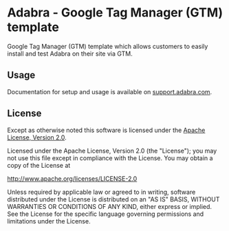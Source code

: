# Adabra - Google Tag Manager (GTM) template
Google Tag Manager (GTM) template which allows customers to easily install and test Adabra on their site via GTM.


## Usage
Documentation for setup and usage is available on [support.adabra.com](https://support.adabra.com/).


## License

Except as otherwise noted this software is licensed under the [Apache License, Version 2.0](http://www.apache.org/licenses/LICENSE-2.0.html).

Licensed under the Apache License, Version 2.0 (the "License");
you may not use this file except in compliance with the License.
You may obtain a copy of the License at

  http://www.apache.org/licenses/LICENSE-2.0

Unless required by applicable law or agreed to in writing, software
distributed under the License is distributed on an "AS IS" BASIS,
WITHOUT WARRANTIES OR CONDITIONS OF ANY KIND, either express or implied.
See the License for the specific language governing permissions and
limitations under the License.